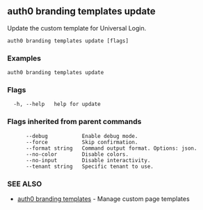 ## auth0 branding templates update

Update the custom template for Universal Login.

```
auth0 branding templates update [flags]
```

### Examples

```
auth0 branding templates update
```

### Flags

```
  -h, --help   help for update
```

### Flags inherited from parent commands

```
      --debug           Enable debug mode.
      --force           Skip confirmation.
      --format string   Command output format. Options: json.
      --no-color        Disable colors.
      --no-input        Disable interactivity.
      --tenant string   Specific tenant to use.
```

### SEE ALSO

* [auth0 branding templates](auth0_branding_templates.md)	 - Manage custom page templates
